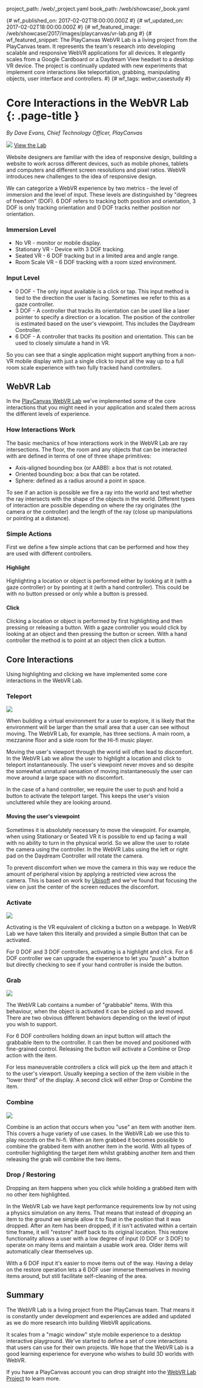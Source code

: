 project_path: /web/_project.yaml
book_path: /web/showcase/_book.yaml

{# wf_published_on: 2017-02-02T18:00:00.000Z #}
{# wf_updated_on: 2017-02-02T18:00:00.000Z #}
{# wf_featured_image: /web/showcase/2017/images/playcanvas/vr-lab.png #}
{# wf_featured_snippet: The PlayCanvas WebVR Lab is a living project from the PlayCanvas team. It represents the team's research into developing scalable and responsive WebVR applications for all devices. It elegantly scales from a Google Cardboard or a Daydream View headset to a desktop VR device. The project is continually updated with new experiments that implement core interactions like teleportation, grabbing, manipulating objects, user interface and controllers. #}
{# wf_tags: webvr,casestudy #}

# Core Interactions in the WebVR Lab {: .page-title }

*By Dave Evans, Chief Technology Officer, PlayCanvas*

<img src="/web/showcase/2017/images/playcanvas/vr-lab.png" class="attempt-right">

<a class="button button-primary" href="http://webvr.playcanvas.com">
  View the Lab
</a>

Website designers are familiar with the idea of responsive design, building a
website to work across different devices, such as mobile phones, tablets and
computers and different screen resolutions and pixel ratios. WebVR introduces
new challenges to the idea of responsive design.

We can categorize a WebVR experience by two metrics - the level of immersion and
the level of input. These levels are distinguished by "degrees of freedom"
(DOF). 6 DOF refers to tracking both position and orientation, 3 DOF is only
tracking orientation and 0 DOF tracks neither position nor orientation.

### Immersion Level

- No VR - monitor or mobile display.
- Stationary VR - Device with 3 DOF tracking.
- Seated VR - 6 DOF tracking but in a limited area and angle range.
- Room Scale VR - 6 DOF tracking with a room sized environment.

### Input Level
- 0 DOF - The only input available is a click or tap. This input method is tied
  to the direction the user is facing. Sometimes we refer to this as a gaze
  controller.
- 3 DOF - A controller that tracks its orientation can be used like a laser
  pointer to specify a direction or a location. The position of the controller
  is estimated based on the user's viewpoint.  This includes the Daydream
  Controller.
- 6 DOF - A controller that tracks its position and orientation. This can be
  used to closely simulate a hand in VR.

So you can see that a single application might support anything from a non-VR
mobile display with just a single click to input all the way up to a full room
scale experience with two fully tracked hand controllers.

## WebVR Lab

In the [PlayCanvas WebVR Lab](http://webvr.playcanvas.com) we've implemented
some of the core interactions that you might need in your application and scaled
them across the different levels of experience.

### How Interactions Work

The basic mechanics of how interactions work in the WebVR Lab are ray
intersections. The floor, the room and any objects that can be interacted with
are defined in terms of one of three shape primitives:

- Axis-aligned bounding box (or AABB): a box that is not rotated.
- Oriented bounding box: a box that can be rotated.
- Sphere: defined as a radius around a point in space.

To see if an action is possible we fire a ray into the world and test whether
the ray intersects with the shape of the objects in the world. Different types
of interaction are possible depending on where the ray originates (the camera or
the controller) and the length of the ray (close up manipulations or pointing at
a distance).

### Simple Actions

First we define a few simple actions that can be performed and how they are used
with different controllers.

#### Highlight

Highlighting a location or object is performed either by looking at it (with a
gaze controller) or by pointing at it (with a hand controller). This could be
with no button pressed or only while a button is pressed.

#### Click

Clicking a location or object is performed by first highlighting and then
pressing or releasing a button. With a gaze controller you would click by
looking at an object and then pressing the button or screen. With a hand
controller the method is to point at an object then click a button.

## Core Interactions

Using highlighting and clicking we have implemented some core interactions in
the WebVR Lab.

### Teleport

<img src="/web/showcase/2017/images/playcanvas/teleport.png" class="attempt-right">

When building a virtual environment for a user to explore, it is likely that the
environment will be larger than the small area that a user can see without
moving. The WebVR Lab, for example, has three sections. A main room, a mezzanine
floor and a side room for the Hi-fi music player.

Moving the user's viewport through the world will often lead to discomfort. In
the WebVR Lab we allow the user to highlight a location and click to teleport
instantaneously. The user's viewpoint never moves and so despite the somewhat
unnatural sensation of moving instantaneously the user can move around a large
space with no discomfort.

In the case of a hand controller, we require the user to push and hold a button
to activate the teleport target. This keeps the user's vision uncluttered while
they are looking around.

#### Moving the user's viewpoint

Sometimes it is absolutely necessary to move the viewpoint. For example, when
using Stationary or Seated VR it is possible to end up facing a wall with no
ability to turn in the physical world. So we allow the user to rotate the camera
using the controller. In the WebVR Labs using the left or right pad on the
Daydream Controller will rotate the camera.

To prevent discomfort when we move the camera in this way we reduce the amount
of peripheral vision by applying a restricted view across the camera. This is
based on work by
[Ubisoft](http://www.gdcvault.com/play/1023922/Full-Speed-Flying-in-VR) and
we've found that focusing the view on just the center of the screen reduces the
discomfort.

### Activate

<img src="/web/showcase/2017/images/playcanvas/activate.png" class="attempt-right">

Activating is the VR equivalent of clicking a button on a webpage. In WebVR Lab
we have taken this literally and provided a simple Button that can be activated.

For 0 DOF and 3 DOF controllers, activating is a highlight and click. For a 6
DOF controller we can upgrade the experience to let you "push" a button but
directly checking to see if your hand controller is inside the button.

### Grab

<img src="/web/showcase/2017/images/playcanvas/grab.png" class="attempt-right">

The WebVR Lab contains a number of "grabbable" items. With this behaviour, when
the object is activated it can be picked up and moved. There are two obvious
different behaviors depending on the level of input you wish to support.

For 6 DOF controllers holding down an input button will attach the grabbable
item to the controller. It can then be moved and positioned with fine-grained
control. Releasing the button will activate a Combine or Drop action with the
item.

For less maneuverable controllers a click will pick up the item and attach it to
the user's viewport. Usually keeping a section of the item visible in the "lower
third" of the display. A second click will either Drop or Combine the item.

### Combine

<img src="/web/showcase/2017/images/playcanvas/combine.png" class="attempt-right">

Combine is an action that occurs when you "use" an item with another item. This
covers a huge variety of use cases. In the WebVR Lab we use this to play records
on the hi-fi. When an item grabbed it becomes possible to combine the grabbed
item with another item in the world. With all types of controller highlighting
the target item whilst grabbing another item and then releasing the grab will
combine the two items.

### Drop / Restoring

Dropping an item happens when you click while holding a grabbed item with no
other item highlighted.

In the WebVR Lab we have kept performance requirements low by not using a
physics simulation on any items. That means that instead of dropping an item to
the ground we simple allow it to float in the position that it was dropped.
After an item has been dropped, if it isn't activated within a certain time
frame, it will "restore" itself back to its original location. This restore
functionality allows a user with a low degree of input (0 DOF or 3 DOF) to
operate on many items and maintain a usable work area. Older items will
automatically clear themselves up.

With a 6 DOF input it's easier to move items out of the way. Having a delay on
the restore operation lets a 6 DOF user immerse themselves in moving items
around, but still facilitate self-cleaning of the area.

## Summary

The WebVR Lab is a living project from the PlayCanvas team. That means it is
constantly under development and experiences are added and updated as we do more
research into building WebVR applications.

It scales from a "magic window" style mobile experience to a desktop interactive
playground. We've started to define a set of core interactions that users can
use for their own projects. We hope that the WebVR Lab is a good learning
experience for everyone who wishes to build 3D worlds with WebVR.

If you have a PlayCanvas account you can drop straight into the [WebVR Lab
Project](https://playcanvas.com/project/446331/overview/webvr-labs) to learn
more.
